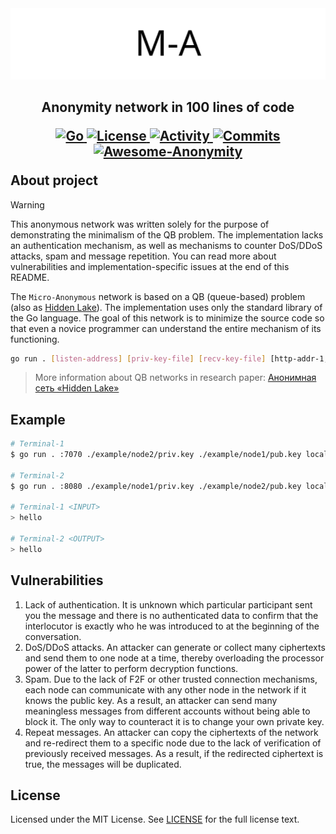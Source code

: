 <img src="images/ma_logo.png" alt="ma_logo.png"/>

<h2>
	<p align="center">
    	<strong>
        	Anonymity network in 100 lines of code
   		</strong>
	</p>
	<p align="center">
        <a href="https://github.com/topics/golang">
        	<img src="https://img.shields.io/github/go-mod/go-version/number571/micro-anon" alt="Go" />
		</a>
        <a href="https://github.com/number571/micro-anon/blob/master/LICENSE">
        	<img src="https://img.shields.io/github/license/number571/micro-anon.svg" alt="License" />
		</a>
        <a href="https://github.com/number571/micro-anon/pulse">
        	<img src="https://img.shields.io/github/commit-activity/m/number571/micro-anon" alt="Activity" />
		</a>
        <a href="https://github.com/number571/micro-anon/commits/master">
        	<img src="https://img.shields.io/github/last-commit/number571/micro-anon.svg" alt="Commits" />
		</a>
		<a href="https://github.com/number571/awesome-anonymity">
        	<img src="https://awesome.re/mentioned-badge.svg" alt="Awesome-Anonymity" />
		</a>
	</p>
	About project
</h2>

> [!WARNING]
> This anonymous network was written solely for the purpose of demonstrating the minimalism of the QB problem. The implementation lacks an authentication mechanism, as well as mechanisms to counter DoS/DDoS attacks, spam and message repetition. You can read more about vulnerabilities and implementation-specific issues at the end of this README.

The `Micro-Anonymous` network is based on a QB (queue-based) problem (also as [Hidden Lake](https://github.com/number571/go-peer/tree/master/cmd/hidden_lake)). The implementation uses only the standard library of the Go language. The goal of this network is to minimize the source code so that even a novice programmer can understand the entire mechanism of its functioning.

```bash
go run . [listen-address] [priv-key-file] [recv-key-file] [http-addr-1, http-addr-2, ...]
```

> More information about QB networks in research paper: [Анонимная сеть «Hidden Lake»](https://github.com/number571/go-peer/blob/master/docs/hidden_lake_anonymous_network.pdf)

## Example

```bash
# Terminal-1
$ go run . :7070 ./example/node2/priv.key ./example/node1/pub.key localhost:8080

# Terminal-2
$ go run . :8080 ./example/node1/priv.key ./example/node2/pub.key localhost:7070

# Terminal-1 <INPUT>
> hello

# Terminal-2 <OUTPUT>
> hello
```

## Vulnerabilities

1. Lack of authentication. It is unknown which particular participant sent you the message and there is no authenticated data to confirm that the interlocutor is exactly who he was introduced to at the beginning of the conversation.
2. DoS/DDoS attacks. An attacker can generate or collect many ciphertexts and send them to one node at a time, thereby overloading the processor power of the latter to perform decryption functions.
3. Spam. Due to the lack of F2F or other trusted connection mechanisms, each node can communicate with any other node in the network if it knows the public key. As a result, an attacker can send many meaningless messages from different accounts without being able to block it. The only way to counteract it is to change your own private key.
4. Repeat messages. An attacker can copy the ciphertexts of the network and re-redirect them to a specific node due to the lack of verification of previously received messages. As a result, if the redirected ciphertext is true, the messages will be duplicated.

## License

Licensed under the MIT License. See [LICENSE](LICENSE) for the full license text.
